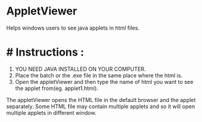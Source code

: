 # AppletViewer
Helps windows users to see java applets in html files.

# # Instructions :

1) YOU NEED JAVA INSTALLED ON YOUR COMPUTER.
2) Place the batch or the .exe file in the same place where the html is.
3) Open the appletViewer and then type the name of html you want to see the applet from(eg. applet1.html).

The appletViewer opens the HTML file in the default browser and the applet separately. Some HTML file may contain multiple applets and so it will open multiple applets in different window.
